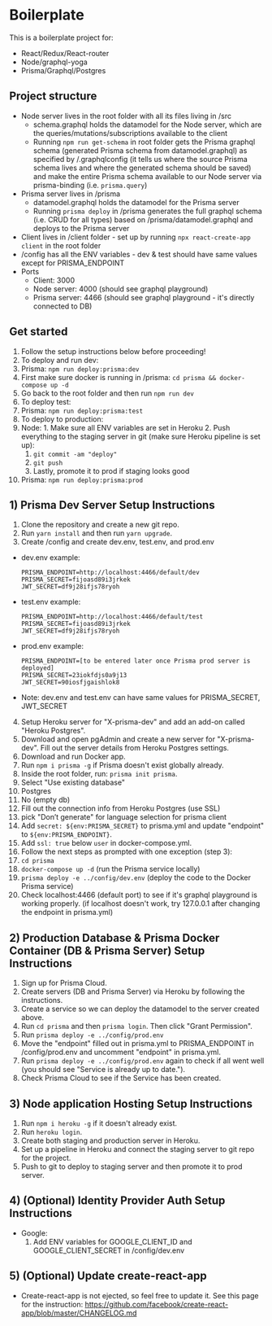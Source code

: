 # Boilerplate

This is a boilerplate project for:

* React/Redux/React-router
* Node/graphql-yoga
* Prisma/Graphql/Postgres


## Project structure

* Node server lives in the root folder with all its files living in /src
  * schema.graphql holds the datamodel for the Node server, which are the queries/mutations/subscriptions available to the client
  * Running `npm run get-schema` in root folder gets the Prisma graphql schema (generated Prisma schema from datamodel.graphql) as specified by /.graphqlconfig (it tells us where the source Prisma schema lives and where the generated schema should be saved) and make the entire Prisma schema available to our Node server via prisma-binding (i.e. `prisma.query`)
* Prisma server lives in /prisma
  * datamodel.graphql holds the datamodel for the Prisma server
  * Running `prisma deploy` in /prisma generates the full graphql schema (i.e. CRUD for all types) based on /prisma/datamodel.graphql and deploys to the Prisma server
* Client lives in /client folder - set up by running `npx react-create-app client` in the root folder
* /config has all the ENV variables - dev & test should have same values except for PRISMA_ENDPOINT
* Ports
  * Client: 3000
  * Node server: 4000 (should see graphql playground)
  * Prisma server: 4466 (should see graphql playground - it's directly connected to DB)


## Get started

1. Follow the setup instructions below before proceeding!
2. To deploy and run dev: 
  1. Prisma: `npm run deploy:prisma:dev`
  2. First make sure docker is running in /prisma: `cd prisma && docker-compose up -d`
  3. Go back to the root folder and then run `npm run dev`
3. To deploy test:
  1. Prisma: `npm run deploy:prisma:test`
5. To deploy to production:
  1. Node: 
    1. Make sure all ENV variables are set in Heroku
    2. Push everything to the staging server in git (make sure Heroku pipeline is set up):
      1. `git commit -am "deploy"`
      2. `git push`
      3. Lastly, promote it to prod if staging looks good
  2. Prisma: `npm run deploy:prisma:prod`


## 1) Prisma Dev Server Setup Instructions

1. Clone the repository and create a new git repo.
2. Run `yarn install` and then run `yarn upgrade`.
3. Create /config and create dev.env, test.env, and prod.env
  * dev.env example: 
    ```
    PRISMA_ENDPOINT=http://localhost:4466/default/dev
    PRISMA_SECRET=fijoasd89i3jrkek
    JWT_SECRET=df9j28ifjs78ryoh
    ```
  * test.env example: 
    ```
    PRISMA_ENDPOINT=http://localhost:4466/default/test
    PRISMA_SECRET=fijoasd89i3jrkek
    JWT_SECRET=df9j28ifjs78ryoh
    ```
  * prod.env example: 
    ```
    PRISMA_ENDPOINT=[to be entered later once Prisma prod server is deployed]
    PRISMA_SECRET=23iokfdjs0a9j13
    JWT_SECRET=90iosfjgaishlok8
    ```
  * Note: dev.env and test.env can have same values for PRISMA_SECRET, JWT_SECRET
4. Setup Heroku server for "X-prisma-dev" and add an add-on called "Heroku Postgres".
5. Download and open pgAdmin and create a new server for "X-prisma-dev". Fill out the server details from Heroku Postgres settings.
6. Download and run Docker app.
7. Run `npm i prisma -g` if Prisma doesn't exist globally already.
8. Inside the root folder, run: `prisma init prisma`.
  1. Select "Use existing database"
  2. Postgres
  3. No (empty db)
  4. Fill out the connection info from Heroku Postgres (use SSL)
  5. pick "Don’t generate" for language selection for prisma client
9. Add `secret: ${env:PRISMA_SECRET}` to prisma.yml and update "endpoint" to `${env:PRISMA_ENDPOINT}`.
10. Add `ssl: true` below `user` in docker-compose.yml.
11. Follow the next steps as prompted with one exception (step 3):
  1. `cd prisma`
  2. `docker-compose up -d` (run the Prisma service locally)
  3. `prisma deploy -e ../config/dev.env` (deploy the code to the Docker Prisma service)
12. Check localhost:4466 (default port) to see if it's graphql playground is working properly. (if localhost doesn't work, try 127.0.0.1 after changing the endpoint in prisma.yml)


## 2) Production Database & Prisma Docker Container (DB & Prisma Server) Setup Instructions

1. Sign up for Prisma Cloud.
2. Create servers (DB and Prisma Server) via Heroku by following the instructions.
3. Create a service so we can deploy the datamodel to the server created above. 
  1. Run `cd prisma` and then `prisma login`. Then click "Grant Permission".
  2. Run `prisma deploy -e ../config/prod.env`
  3. Move the "endpoint" filled out in prisma.yml to PRISMA_ENDPOINT in /config/prod.env and uncomment "endpoint" in prisma.yml.
  4. Run `prisma deploy -e ../config/prod.env` again to check if all went well (you should see "Service is already up to date.").
  5. Check Prisma Cloud to see if the Service has been created.


## 3) Node application Hosting Setup Instructions

1. Run `npm i heroku -g` if it doesn't already exist.
2. Run `heroku login`.
3. Create both staging and production server in Heroku.
3. Set up a pipeline in Heroku and connect the staging server to git repo for the project.
4. Push to git to deploy to staging server and then promote it to prod server.

## 4) (Optional) Identity Provider Auth Setup Instructions

* Google:
  1. Add ENV variables for GOOGLE_CLIENT_ID and GOOGLE_CLIENT_SECRET in /config/dev.env


## 5) (Optional) Update create-react-app

* Create-react-app is not ejected, so feel free to update it. See this page for the instruction: https://github.com/facebook/create-react-app/blob/master/CHANGELOG.md